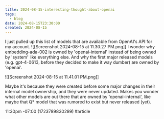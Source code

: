 ```yaml
---
title: 2024-08-15-interesting-thought-about-openai
tags:
  - blog
date: 2024-08-15T23:30:00
created: 2024-08-15
---
```

I just pulled up this list of models that are available from OpenAI's API for my account.
![[Screenshot 2024-08-15 at 11.30.27 PM.png]]
I wonder why embedding-ada-002 is owned by 'openai-internal' instead of being owned by 'system' like everything else. And why the first major released models (e.g. gpt-4-0613, before they decided to make it way dumber) are owned by 'openai'.

![[Screenshot 2024-08-15 at 11.41.01 PM.png]]

Maybe it's because they were created before some major changes in their internal model ownership, and they were never updated. Makes you wonder what other models are out there that are owned by 'openai-internal', like maybe that Q* model that was rumored to exist but never released (yet).


11:30pm -07:00 (1723789830299)
#article